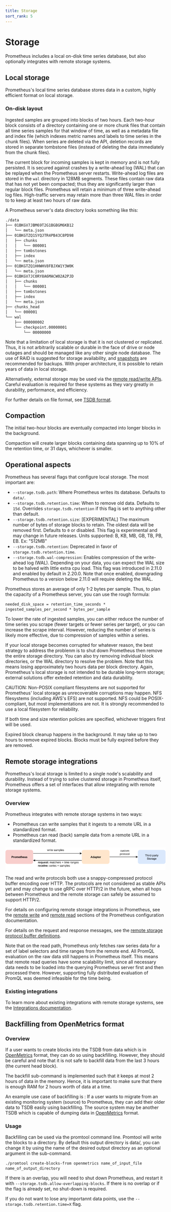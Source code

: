 ```yaml
---
title: Storage
sort_rank: 5
---
```


# Storage

Prometheus includes a local on-disk time series database, but also optionally integrates with remote storage systems.

## Local storage

Prometheus's local time series database stores data in a custom, highly efficient format on local storage.

### On-disk layout

Ingested samples are grouped into blocks of two hours. Each two-hour block consists of a directory containing one or more chunk files that contain all time series samples for that window of time, as well as a metadata file and index file (which indexes metric names and labels to time series in the chunk files). When series are deleted via the API, deletion records are stored in separate tombstone files (instead of deleting the data immediately from the chunk files).

The current block for incoming samples is kept in memory and is not fully
persisted. It is secured against crashes by a write-ahead log (WAL) that can be
replayed when the Prometheus server restarts. Write-ahead log files are stored
in the `wal` directory in 128MB segments. These files contain raw data that
has not yet been compacted; thus they are significantly larger than regular block
files. Prometheus will retain a minimum of three write-ahead log files.
High-traffic servers may retain more than three WAL files in order to to keep at
least two hours of raw data.

A Prometheus server's data directory looks something like this:

```
./data
├── 01BKGV7JBM69T2G1BGBGM6KB12
│   └── meta.json
├── 01BKGTZQ1SYQJTR4PB43C8PD98
│   ├── chunks
│   │   └── 000001
│   ├── tombstones
│   ├── index
│   └── meta.json
├── 01BKGTZQ1HHWHV8FBJXW1Y3W0K
│   └── meta.json
├── 01BKGV7JC0RY8A6MACW02A2PJD
│   ├── chunks
│   │   └── 000001
│   ├── tombstones
│   ├── index
│   └── meta.json
├── chunks_head
│   └── 000001
└── wal
    ├── 000000002
    └── checkpoint.00000001
        └── 00000000
```


Note that a limitation of local storage is that it is not clustered or
replicated. Thus, it is not arbitrarily scalable or durable in the face of
drive or node outages and should be managed like any other single node
database. The use of RAID is suggested for storage availability, and [snapshots](querying/api.md#snapshot)
are recommended for backups. With proper
architecture, it is possible to retain years of data in local storage.

Alternatively, external storage may be used via the [remote read/write APIs](https://prometheus.io/docs/operating/integrations/#remote-endpoints-and-storage). Careful evaluation is required for these systems as they vary greatly in durability, performance, and efficiency.

For further details on file format, see [TSDB format](/tsdb/docs/format/README.md).

## Compaction

The initial two-hour blocks are eventually compacted into longer blocks in the background.

Compaction will create larger blocks containing data spanning up to 10% of the retention time, or 31 days, whichever is smaller.

## Operational aspects

Prometheus has several flags that configure local storage. The most important are:

* `--storage.tsdb.path`: Where Prometheus writes its database. Defaults to `data/`.
* `--storage.tsdb.retention.time`: When to remove old data. Defaults to `15d`. Overrides `storage.tsdb.retention` if this flag is set to anything other than default.
* `--storage.tsdb.retention.size`: [EXPERIMENTAL] The maximum number of bytes of storage blocks to retain. The oldest data will be removed first. Defaults to `0` or disabled. This flag is experimental and may change in future releases. Units supported: B, KB, MB, GB, TB, PB, EB. Ex: "512MB"
* `--storage.tsdb.retention`: Deprecated in favor of `storage.tsdb.retention.time`.
* `--storage.tsdb.wal-compression`: Enables compression of the write-ahead log (WAL). Depending on your data, you can expect the WAL size to be halved with little extra cpu load. This flag was introduced in 2.11.0 and enabled by default in 2.20.0. Note that once enabled, downgrading Prometheus to a version below 2.11.0 will require deleting the WAL.

Prometheus stores an average of only 1-2 bytes per sample. Thus, to plan the capacity of a Prometheus server, you can use the rough formula:

```
needed_disk_space = retention_time_seconds * ingested_samples_per_second * bytes_per_sample
```

To lower the rate of ingested samples, you can either reduce the number of time series you scrape (fewer targets or fewer series per target), or you can increase the scrape interval. However, reducing the number of series is likely more effective, due to compression of samples within a series.

If your local storage becomes corrupted for whatever reason, the best 
strategy to address the problenm is to shut down Prometheus then remove the
entire storage directory. You can also try removing individual block directories,
or the WAL directory to resolve the problem.  Note that this means losing
approximately two hours data per block directory. Again, Prometheus's local
storage is not intended to be durable long-term storage; external solutions
offer exteded retention and data durability.

CAUTION: Non-POSIX compliant filesystems are not supported for Prometheus' local storage as unrecoverable corruptions may happen. NFS filesystems (including AWS's EFS) are not supported. NFS could be POSIX-compliant, but most implementations are not. It is strongly recommended to use a local filesystem for reliability.

If both time and size retention policies are specified, whichever triggers first
will be used.

Expired block cleanup happens in the background. It may take up to two hours to remove expired blocks. Blocks must be fully expired before they are removed.

## Remote storage integrations

Prometheus's local storage is limited to a single node's scalability and durability.
Instead of trying to solve clustered storage in Prometheus itself, Prometheus offers
a set of interfaces that allow integrating with remote storage systems.

### Overview

Prometheus integrates with remote storage systems in two ways:

* Prometheus can write samples that it ingests to a remote URL in a standardized format.
* Prometheus can read (back) sample data from a remote URL in a standardized format.

![Remote read and write architecture](images/remote_integrations.png)

The read and write protocols both use a snappy-compressed protocol buffer encoding over HTTP. The protocols are not considered as stable APIs yet and may change to use gRPC over HTTP/2 in the future, when all hops between Prometheus and the remote storage can safely be assumed to support HTTP/2.

For details on configuring remote storage integrations in Prometheus, see the [remote write](configuration/configuration.md#remote_write) and [remote read](configuration/configuration.md#remote_read) sections of the Prometheus configuration documentation.

For details on the request and response messages, see the [remote storage protocol buffer definitions](https://github.com/prometheus/prometheus/blob/master/prompb/remote.proto).

Note that on the read path, Prometheus only fetches raw series data for a set of label selectors and time ranges from the remote end. All PromQL evaluation on the raw data still happens in Prometheus itself. This means that remote read queries have some scalability limit, since all necessary data needs to be loaded into the querying Prometheus server first and then processed there. However, supporting fully distributed evaluation of PromQL was deemed infeasible for the time being.

### Existing integrations

To learn more about existing integrations with remote storage systems, see the [Integrations documentation](https://prometheus.io/docs/operating/integrations/#remote-endpoints-and-storage).

## Backfilling from OpenMetrics format

### Overview

If a user wants to create blocks into the TSDB from data which is in [OpenMetrics](https://openmetrics.io/) format, they can do so using backfilling. However, they should be careful and note that it is not safe to backfill data from the last 3 hours (the current head block).


The backfill sub-command is implemented such that it keeps at most 2 hours of data in the memory. Hence, it is important to make sure that there is enough RAM for 2 hours worth of data at a time.

An example use case of backfilling is :
If a user wants to migrate from an existing monitoring system (source) to Prometheus, they can add their older data to TSDB easily using backfilling. The source system may be another TSDB which is capable of dumping data in [OpenMetrics](https://openmetrics.io/) format. 

### Usage 

Backfilling can be used via the promtool command line. Promtool will write the blocks to a directory. By default this output directory is data/, you can change it by using the name of the desired output directory as an optional argument in the sub-command.

```
./promtool create-blocks-from openmetrics name_of_input_file name_of_output_directory
```

If there is an overlap, you will need to shut down Prometheus, and restart it with `--storage.tsdb.allow-overlapping-blocks`. If there is no overlap or if the flag is already set, no shut-down is required. 

If you do not want to lose any importannt data points, use the `--storage.tsdb.retention.time=X` flag. 
